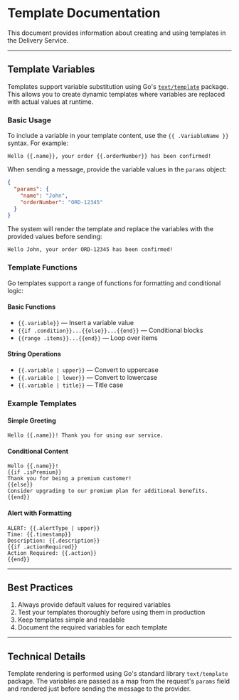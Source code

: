 
# Template Documentation

This document provides information about creating and using templates in the Delivery Service.

---

## Template Variables

Templates support variable substitution using Go's [`text/template`](https://pkg.go.dev/text/template) package. This allows you to create dynamic templates where variables are replaced with actual values at runtime.

### Basic Usage

To include a variable in your template content, use the `{{ .VariableName }}` syntax. For example:

```text
Hello {{.name}}, your order {{.orderNumber}} has been confirmed!
```

When sending a message, provide the variable values in the `params` object:

```json
{
  "params": {
    "name": "John",
    "orderNumber": "ORD-12345"
  }
}
```

The system will render the template and replace the variables with the provided values before sending:

```text
Hello John, your order ORD-12345 has been confirmed!
```

### Template Functions

Go templates support a range of functions for formatting and conditional logic:

#### Basic Functions

- `{{.variable}}` — Insert a variable value
- `{{if .condition}}...{{else}}...{{end}}` — Conditional blocks
- `{{range .items}}...{{end}}` — Loop over items

#### String Operations

- `{{.variable | upper}}` — Convert to uppercase
- `{{.variable | lower}}` — Convert to lowercase
- `{{.variable | title}}` — Title case

### Example Templates

#### Simple Greeting

```text
Hello {{.name}}! Thank you for using our service.
```

#### Conditional Content

```text
Hello {{.name}}!
{{if .isPremium}}
Thank you for being a premium customer!
{{else}}
Consider upgrading to our premium plan for additional benefits.
{{end}}
```

#### Alert with Formatting

```text
ALERT: {{.alertType | upper}}
Time: {{.timestamp}}
Description: {{.description}}
{{if .actionRequired}}
Action Required: {{.action}}
{{end}}
```

---

## Best Practices

1. Always provide default values for required variables
2. Test your templates thoroughly before using them in production
3. Keep templates simple and readable
4. Document the required variables for each template

---

## Technical Details

Template rendering is performed using Go's standard library `text/template` package. The variables are passed as a map from the request's `params` field and rendered just before sending the message to the provider.
